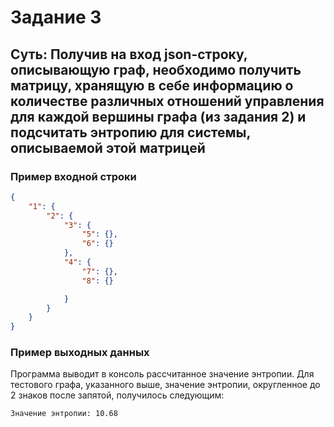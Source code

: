 # Задание 3


## Суть: Получив на вход json-строку, описывающую граф, необходимо получить матрицу, хранящую в себе информацию о количестве различных отношений управления для каждой вершины графа (из задания 2) и подсчитать энтропию для системы, описываемой этой матрицей

### Пример входной строки
```json
{
    "1": {
        "2": {
            "3": {
                "5": {},
                "6": {}
            },
            "4": {
                "7": {},
                "8": {}

            }
        }
    }
}
```

### Пример выходных данных

Программа выводит в консоль рассчитанное значение энтропии. Для тестового графа, указанного выше, значение энтропии, округленное до 2 знаков после запятой, получилось следующим:

```
Значение энтропии: 10.68
```